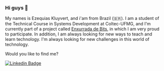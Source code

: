 ### Hi guys 👋

My names is Ezequias Kluyvert, and i'am from Brazil (🇧🇷).
I am a student of the Technical Course in Systems Development at Coltec-UFMG, and I'm currently part of a project called [Enxurrada de Bits](http://www.enxurradadebits.cefetmg.br/), in which I am very proud to participate. In addition, I am always looking for new ways to teach and learn technology.
I'm always looking for new challenges in this world of technology.

Would you like to find me?

[![Linkedin Badge](https://img.shields.io/badge/-LinkedIn-blue?style=flat-square&logo=Linkedin&logoColor=white&link=https://www.linkedin.com/in/omariosouto)](https://www.linkedin.com/in/ezequias-kluyvert-de-oliveira-lemos-ab9459177)

<!--
**UserZeca/UserZeca** is a ✨ _special_ ✨ repository because its `README.md` (this file) appears on your GitHub profile.

Here are some ideas to get you started:

- 🔭 I’m currently working on ...
- 🌱 I’m currently learning ...
- 👯 I’m looking to collaborate on ...
- 🤔 I’m looking for help with ...
- 💬 Ask me about ...
- 📫 How to reach me: ...
- 😄 Pronouns: ...
- ⚡ Fun fact: ...
-->
